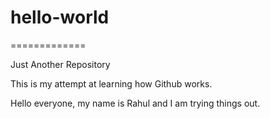 # hello-world

=============

Just Another Repository

This is my attempt at learning how Github works.

Hello everyone, my name is Rahul and I am trying things out.
